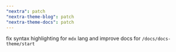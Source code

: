 ```yaml
---
"nextra": patch
"nextra-theme-blog": patch
"nextra-theme-docs": patch
---
```


fix syntax highlighting for `mdx` lang and improve docs for `/docs/docs-theme/start`
